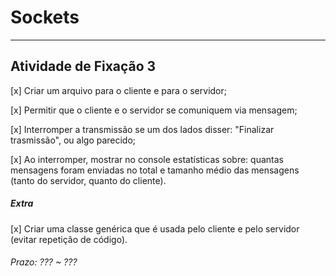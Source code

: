 # Sockets  

---  

## Atividade de Fixação 3  


[x] Criar um arquivo para o cliente e para o servidor;  

[x] Permitir que o cliente e o servidor se comuniquem via mensagem;  

[x] Interromper a transmissão se um dos lados disser: "Finalizar trasmissão", ou algo parecido;  

[x] Ao interromper, mostrar no console estatísticas sobre: quantas mensagens foram enviadas no total e tamanho médio das mensagens (tanto do servidor, quanto do cliente).  

##### Extra  

[x] Criar uma classe genérica que é usada pelo cliente e pelo servidor (evitar repetição de código).  

###### Prazo: ??? ~ ???  
